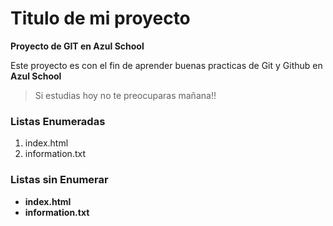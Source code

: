 # Titulo de mi proyecto

**Proyecto de GIT en Azul School**

Este proyecto es con el fin de aprender buenas practicas de Git y Github en **Azul School**

> Si estudias hoy no te preocuparas mañana!!

[//]:# (Listas Enumeradas)
### Listas Enumeradas

1. index.html
2. information.txt

[//]:# (Listas Desordenadas)
### Listas sin Enumerar

* **index.html**
* **information.txt**